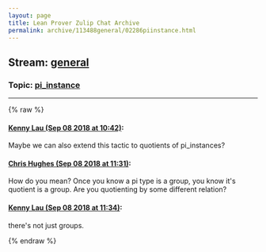```yaml
---
layout: page
title: Lean Prover Zulip Chat Archive 
permalink: archive/113488general/02286piinstance.html
---
```


## Stream: [general](index.html)
### Topic: [pi_instance](02286piinstance.html)

---


{% raw %}
#### [ Kenny Lau (Sep 08 2018 at 10:42)](https://leanprover.zulipchat.com/#narrow/stream/113488-general/topic/pi_instance/near/133560439):
<p>Maybe we can also extend this tactic to quotients of pi_instances?</p>

#### [ Chris Hughes (Sep 08 2018 at 11:31)](https://leanprover.zulipchat.com/#narrow/stream/113488-general/topic/pi_instance/near/133561768):
<p>How do you mean? Once you know a pi type is a group, you know it's quotient is a group. Are you quotienting by some different relation?</p>

#### [ Kenny Lau (Sep 08 2018 at 11:34)](https://leanprover.zulipchat.com/#narrow/stream/113488-general/topic/pi_instance/near/133561825):
<p>there's not just groups.</p>


{% endraw %}
